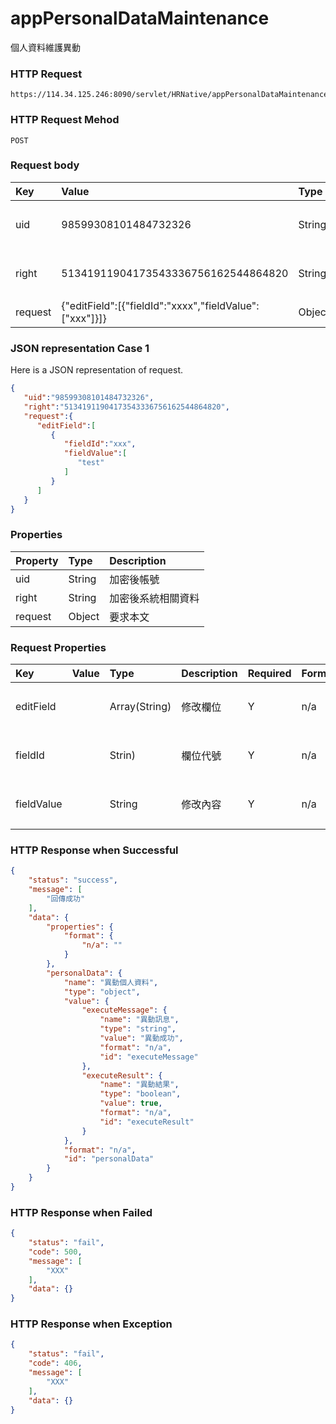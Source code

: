 # appPersonalDataMaintenance
個人資料維護異動

### HTTP Request
```
https://114.34.125.246:8090/servlet/HRNative/appPersonalDataMaintenance
```

### HTTP Request Mehod
```
POST
```

### Request body
| Key | Value | Type | Description |
|:----------|:-------------|:-----|:------------|
| uid | 98599308101484732326 | String | 需透過appLogin取得
| right | 51341911904173543336756162544864820 | String | 需透過appLogin取得 |
| request | {"editField":[{"fieldId":"xxxx","fieldValue":["xxx"]}]} | Object | 異動條件

### JSON representation Case 1
Here is a JSON representation of request.
```json
{
   "uid":"98599308101484732326",
   "right":"51341911904173543336756162544864820",
   "request":{
      "editField":[
         {
            "fieldId":"xxx",
            "fieldValue":[
               "test"
            ]
         }
      ]
   }
}
```

### Properties
| Property | Type | Description |
|:---------|:-----|:------------|
| uid   | String | 加密後帳號 |
| right | String | 加密後系統相關資料 |
| request | Object | 要求本文 |

### Request Properties
| Key | Value | Type | Description | Required | Format | Note |
|:----------|:-------------|:-----|:------------|:------------|:------------|:------------|
| editField |  | Array(String) | 修改欄位 | Y | n/a | 異動欄位資訊 |
| fieldId |  | Strin) | 欄位代號 | Y | n/a | 異動欄位代號 |
| fieldValue |  | String | 修改內容 | Y | n/a | 異動欄位內容 |

### HTTP Response when Successful
```json
{
    "status": "success",
    "message": [
        "回傳成功"
    ],
    "data": {
        "properties": {
            "format": {
                "n/a": ""
            }
        },
        "personalData": {
            "name": "異動個人資料",
            "type": "object",
            "value": {
                "executeMessage": {
                    "name": "異動訊息",
                    "type": "string",
                    "value": "異動成功",
                    "format": "n/a",
                    "id": "executeMessage"
                },
                "executeResult": {
                    "name": "異動結果",
                    "type": "boolean",
                    "value": true,
                    "format": "n/a",
                    "id": "executeResult"
                }
            },
            "format": "n/a",
            "id": "personalData"
        }
    }
}
```

### HTTP Response when Failed
```json
{
    "status": "fail",
    "code": 500,
    "message": [
        "XXX"
    ],
    "data": {}
}
```

### HTTP Response when Exception
```json
{
    "status": "fail",
    "code": 406,
    "message": [
        "XXX"
    ],
    "data": {}
}
```
